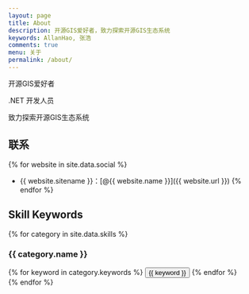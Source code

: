 ```yaml
---
layout: page
title: About
description: 开源GIS爱好者，致力探索开源GIS生态系统
keywords: AllanHao, 张浩
comments: true
menu: 关于
permalink: /about/
---
```


开源GIS爱好者

.NET 开发人员

致力探索开源GIS生态系统

## 联系

{% for website in site.data.social %}
* {{ website.sitename }}：[@{{ website.name }}]({{ website.url }})
{% endfor %}

## Skill Keywords

{% for category in site.data.skills %}
### {{ category.name }}
<div class="btn-inline">
{% for keyword in category.keywords %}
<button class="btn btn-outline" type="button">{{ keyword }}</button>
{% endfor %}
</div>
{% endfor %}
